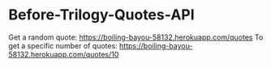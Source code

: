 # Before-Trilogy-Quotes-API
Get a random quote: https://boiling-bayou-58132.herokuapp.com/quotes
To get a specific number of quotes: https://boiling-bayou-58132.herokuapp.com/quotes/10
